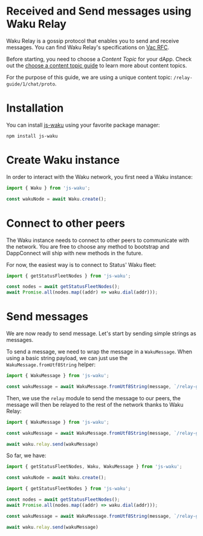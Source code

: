 # Received and Send messages using Waku Relay

Waku Relay is a gossip protocol that enables you to send and receive messages.
You can find Waku Relay's specifications on [Vac RFC](https://rfc.vac.dev/spec/11/).

Before starting, you need to choose a _Content Topic_ for your dApp.
Check out the [choose a content topic guide](choose-content-topic.md) to learn more about content topics.

For the purpose of this guide, we are using a unique content topic: `/relay-guide/1/chat/proto`.

# Installation

You can install [js-waku](https://npmjs.com/package/js-waku) using your favorite package manager:

```shell
npm install js-waku
```

# Create Waku instance

In order to interact with the Waku network, you first need a Waku instance:

```js
import { Waku } from 'js-waku';

const wakuNode = await Waku.create();
```

# Connect to other peers

The Waku instance needs to connect to other peers to communicate with the network.
You are free to choose any method to bootstrap and DappConnect will ship with new methods in the future.

For now, the easiest way is to connect to Status' Waku fleet:

```js
import { getStatusFleetNodes } from 'js-waku';

const nodes = await getStatusFleetNodes();
await Promise.all(nodes.map((addr) => waku.dial(addr))); 
```

# Send messages

We are now ready to send message.
Let's start by sending simple strings as messages.

To send a message, we need to wrap the message in a `WakuMessage`.
When using a basic string payload, we can just use the `WakuMessage.fromUtf8String` helper:

```js
import { WakuMessage } from 'js-waku';

const wakuMessage = await WakuMessage.fromUtf8String(message, `/relay-guide/1/chat/proto`);
```

Then, we use the `relay` module to send the message to our peers,
the message will then be relayed to the rest of the network thanks to Waku Relay:

```js
import { WakuMessage } from 'js-waku';

const wakuMessage = await WakuMessage.fromUtf8String(message, `/relay-guide/1/chat/proto`);

await waku.relay.send(wakuMessage)
```

So far, we have:

```js
import { getStatusFleetNodes, Waku, WakuMessage } from 'js-waku';

const wakuNode = await Waku.create();

import { getStatusFleetNodes } from 'js-waku';

const nodes = await getStatusFleetNodes();
await Promise.all(nodes.map((addr) => waku.dial(addr)));

const wakuMessage = await WakuMessage.fromUtf8String(message, `/relay-guide/1/chat/proto`);

await waku.relay.send(wakuMessage)
```

